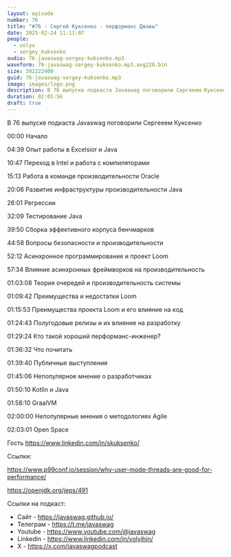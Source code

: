 ```yaml
---
layout: episode
number: 76
title: "#76 - Сергей Куксенко - перформанс Джавы"
date: 2025-02-24 11:11:07
people:
  - volyx
  - sergey_kuksenko
audio: 76-javaswag-sergey-kuksenko.mp3
waveform: 76-javaswag-sergey-kuksenko.mp3.avg220.bin
size: 302222400 
guid: 76-javaswag-sergey-kuksenko.mp3
image: images/logo.png
description: В 76 выпуске подкаста Javaswag поговорили Сергееем Куксенко
duration: 02:05:56
draft: true
---
```


В 76 выпуске подкаста Javaswag поговорили Сергееем Куксенко

00:00 Начало

04:39 Опыт работы в Excelsior и Java

10:47 Переход в Intel и работа с компиляторами

15:13 Работа в команде производительности Oracle

20:06 Развитие инфраструктуры производительности Java

26:01 Регрессии

32:09 Тестирование Java

39:50 Сборка эффективного корпуса бенчмарков

44:58 Вопросы безопасности и производительности

52:12 Асинхронное программирование и проект Loom

57:34 Влияние асинхронных фреймворков на производительность

01:03:08 Теория очередей и производительность системы

01:09:42 Преимущества и недостатки Loom

01:15:53 Преимущества проекта Loom и его влияние на код

01:24:43 Полугодовые релизы и их влияние на разработку

01:29:24 Кто такой хороший перформанс-инженер?

01:36:32 Что почитать

01:39:40 Публичные выступления 

01:45:06 Непопулярное мнение о разработчиках

01:50:10 Kotlin и Java

01:58:10 GraalVM 

02:00:00 Непопулярные мнения о методологиях Agile

02:03:01 Open Space



Гость https://www.linkedin.com/in/skuksenko/

Ссылки: 

https://www.p99conf.io/session/why-user-mode-threads-are-good-for-performance/

https://openjdk.org/jeps/491

Ссылки на подкаст:

* Сайт -  https://javaswag.github.io/
* Телеграм - https://t.me/javaswag
* Youtube - https://www.youtube.com/@javaswag
* Linkedin - https://www.linkedin.com/in/volyihin/
* X - https://x.com/javaswagpodcast
